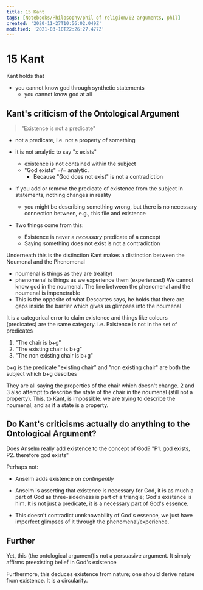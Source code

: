 ```yaml
---
title: 15 Kant
tags: [Notebooks/Philosophy/phil of religion/02 arguments, phil]
created: '2020-11-27T10:56:02.049Z'
modified: '2021-03-10T22:26:27.477Z'
---
```


# 15 Kant
Kant holds that
- you cannot know god through synthetic statements
  - you cannot know god at all

## Kant's criticism of the Ontological Argument
> "Existence is not a predicate"

- not a predicate, i.e. not a property of something
- it is not analytic to say "x exists"
  - existence is not contained within the subject
  - "God exists" =/= analytic.
    - Because "God does not exist" is not a contradiction

- If you add or remove the predicate of existence from the subject in statements, nothing changes in reality
  - you might be describing something wrong, but there is no necessary connection between, e.g., this file and existence
- Two things come from this:
  - Existence is never a *necessary* predicate of a concept
  - Saying something does not exist is not a contradiction


Underneath this is the distinction Kant makes a distinction between the Noumenal and the Phenomenal
  - noumenal is things as they are (reality)
  - phenomenal is things as we experience them (experienced)
We cannot know god in the noumenal. The line between the phenomenal and the noumenal is impenetrable
- This is the opposite of what Descartes says, he holds that there are gaps inside the barrier which gives us glimpses into the noumenal

It is a categorical error to claim existence and things like colours (predicates) are the same category. i.e. Existence is not in the set of predicates


1. "The chair is b+g"
2. "The existing chair is b+g"
3. "The non existing chair is b+g"


b+g is the predicate
"existing chair" and "non existing chair" are both the subject which b+g descibes

They are all saying the properties of the chair which doesn't change.
2 and 3 also attempt to describe the state of the chair in the noumenal (still not a property). This, to Kant, is impossible: we are trying to describe the noumenal, and as if a state is a property.




## Do Kant's criticisms actually do anything to the Ontological Argument?
Does Anselm really add existence to the concept of God?
"P1. god exists, P2. therefore god exists"

Perhaps not:
- Anselm adds existence on *contingently*
- Anselm is asserting that existence is necessary for God, it is as much a part of God as three-sidedness is part of a triangle; God's existence is him. It is not just a predicate, it is a necessary part of God's essence.

- This doesn't contradict unnknowability of God's essence, we just have imperfect glimpses of it through the phenomenal/experience.

## Further
Yet, this (the ontological argument)is not a persuasive argument. It simply affirms preexisting belief in God's existence

Furthermore, this deduces existence from nature; one should derive nature from existence. It is a circularity.
